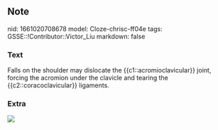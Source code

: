## Note
nid: 1661020708678
model: Cloze-chrisc-ff04e
tags: GSSE::!Contributor::Victor_Liu
markdown: false

### Text
<div>
  Falls on the shoulder may dislocate the {{c1::acromioclavicular}}
  joint, forcing the acromion under the clavicle and tearing the
  {{c2::coracoclavicular}} ligaments.
</div>

### Extra
<img src="ACJointSeperation-pic2.png">

